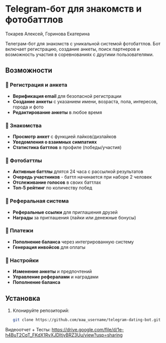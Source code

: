 # Telegram-бот для знакомств и фотобаттлов
Токарев Алексей, Горинова Екатерина

Телеграм-бот для знакомств с уникальной системой фотобаттлов. Бот включает регистрацию, создание анкеты, поиск партнеров и возможность участия в соревнованиях с другими пользователями.

## Возможности

### 🔹 Регистрация и анкета
- **Верификация email** для безопасной регистрации
- **Создание анкеты** с указанием имени, возраста, пола, интересов, города и фото
- **Редактирование анкеты** в любое время

### 🔹 Знакомства
- **Просмотр анкет** с функцией лайков/дизлайков
- **Уведомления о взаимных симпатиях**
- **Статистика баттлов** в профиле (победы/участия)

### 🔹 Фотобаттлы
- **Активные баттлы** длятся 24 часа с рассылкой результатов
- **Очередь участников** - баттл начинается при наборе 2 человек
- **Отслеживание голосов** в своих баттлах
- **Топ-5 рейтинг** по количеству побед

### 🔹 Реферальная система
- **Реферальные ссылки** для приглашения друзей
- **Награды** за приглашения (лайки или денежные бонусы)

### 🔹 Платежи
- **Пополнение баланса** через интегрированную систему
- **Генерация инвойсов** для оплаты

### 🔹 Настройки
- **Изменение анкеты** и предпочтений
- **Управление рефералами** и наградами
- **Пополнение баланса**

## Установка

1. Клонируйте репозиторий:
   ```bash
   git clone https://github.com/ваш_username/telegram-dating-bot.git
   
Видеоотчет + Тесты: https://drive.google.com/file/d/1e-h4BuT2CqT_FKdX1RvXJDItjvBRZ3Uu/view?usp=sharing
